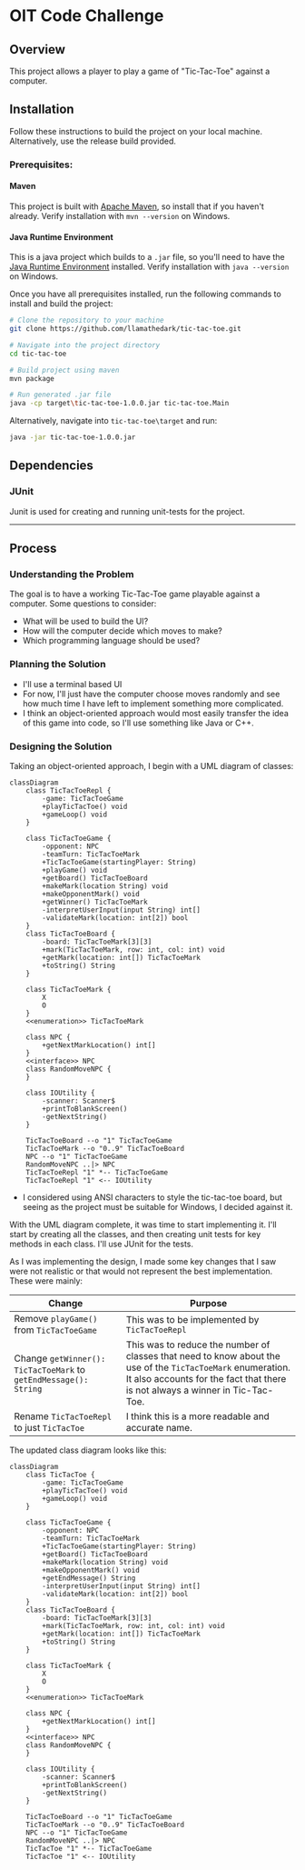 # OIT Code Challenge

## Overview

This project allows a player to play a game of "Tic-Tac-Toe" against a computer.

## Installation

Follow these instructions to build the project on your local machine. Alternatively, use the release build provided.

### Prerequisites:

#### Maven

This project is built with [Apache Maven](https://maven.apache.org/guides/getting-started/maven-in-five-minutes.html),
so install that if you haven't already. Verify installation with `mvn --version` on Windows.

#### Java Runtime Environment

This is a java project which builds to a `.jar` file, so you'll need to have
the [Java Runtime Environment](https://www.oracle.com/java/technologies/downloads/) installed. Verify installation
with `java --version` on Windows.

Once you have all prerequisites installed, run the following commands to install and build the project:

```bash
# Clone the repository to your machine
git clone https://github.com/llamathedark/tic-tac-toe.git

# Navigate into the project directory
cd tic-tac-toe

# Build project using maven
mvn package

# Run generated .jar file
java -cp target\tic-tac-toe-1.0.0.jar tic-tac-toe.Main
```

Alternatively, navigate into `tic-tac-toe\target` and run:

```bash
java -jar tic-tac-toe-1.0.0.jar
```

## Dependencies

### JUnit

Junit is used for creating and running unit-tests for the project.


---

## Process

### Understanding the Problem

The goal is to have a working Tic-Tac-Toe game playable against a computer. Some questions to consider:

* What will be used to build the UI?
* How will the computer decide which moves to make?
* Which programming language should be used?

### Planning the Solution

* I'll use a terminal based UI
* For now, I'll just have the computer choose moves randomly and see how much time I have left to implement something
  more complicated.
* I think an object-oriented approach would most easily transfer the idea of this game into code, so I'll use something
  like Java or C++.

### Designing the Solution

Taking an object-oriented approach, I begin with a UML diagram of classes:

```mermaid
classDiagram
    class TicTacToeRepl {
        -game: TicTacToeGame
        +playTicTacToe() void
        +gameLoop() void
    }

    class TicTacToeGame {
        -opponent: NPC
        -teamTurn: TicTacToeMark
        +TicTacToeGame(startingPlayer: String)
        +playGame() void
        +getBoard() TicTacToeBoard
        +makeMark(location String) void
        +makeOpponentMark() void
        +getWinner() TicTacToeMark
        -interpretUserInput(input String) int[]
        -validateMark(location: int[2]) bool
    }
    class TicTacToeBoard {
        -board: TicTacToeMark[3][3]
        +mark(TicTacToeMark, row: int, col: int) void
        +getMark(location: int[]) TicTacToeMark
        +toString() String
    }

    class TicTacToeMark {
        X
        O
    }
    <<enumeration>> TicTacToeMark

    class NPC {
        +getNextMarkLocation() int[]
    }
    <<interface>> NPC
    class RandomMoveNPC {
    }

    class IOUtility {
        -scanner: Scanner$
        +printToBlankScreen()
        -getNextString()
    }

    TicTacToeBoard --o "1" TicTacToeGame
    TicTacToeMark --o "0..9" TicTacToeBoard
    NPC --o "1" TicTacToeGame
    RandomMoveNPC ..|> NPC
    TicTacToeRepl "1" *-- TicTacToeGame
    TicTacToeRepl "1" <-- IOUtility
```

* I considered using ANSI characters to style the tic-tac-toe board, but seeing as the project must be suitable for
  Windows, I decided against it.

With the UML diagram complete, it was time to start implementing it. I'll start by creating all the classes, and then
creating unit tests for key methods in each class. I'll use JUnit for the tests.

As I was implementing the design, I made some key changes that I saw were not realistic or that would not represent the
best implementation. These were mainly:

| Change                                                           | Purpose                                                                                                                                                                                      |
|------------------------------------------------------------------|----------------------------------------------------------------------------------------------------------------------------------------------------------------------------------------------|
| Remove `playGame()` from `TicTacToeGame`                         | This was to be implemented by `TicTacToeRepl`                                                                                                                                                |
| Change `getWinner(): TicTacToeMark` to `getEndMessage(): String` | This was to reduce the number of classes that need to know about the use of the `TicTacToeMark` enumeration. It also accounts for the fact that there is not always a winner in Tic-Tac-Toe. |
| Rename `TicTacToeRepl` to just `TicTacToe`                       | I think this is a more readable and accurate name.                                                                                                                                           |

The updated class diagram looks like this:

```mermaid
classDiagram
    class TicTacToe {
        -game: TicTacToeGame
        +playTicTacToe() void
        +gameLoop() void
    }

    class TicTacToeGame {
        -opponent: NPC
        -teamTurn: TicTacToeMark
        +TicTacToeGame(startingPlayer: String)
        +getBoard() TicTacToeBoard
        +makeMark(location String) void
        +makeOpponentMark() void
        +getEndMessage() String
        -interpretUserInput(input String) int[]
        -validateMark(location: int[2]) bool
    }
    class TicTacToeBoard {
        -board: TicTacToeMark[3][3]
        +mark(TicTacToeMark, row: int, col: int) void
        +getMark(location: int[]) TicTacToeMark
        +toString() String
    }

    class TicTacToeMark {
        X
        O
    }
    <<enumeration>> TicTacToeMark

    class NPC {
        +getNextMarkLocation() int[]
    }
    <<interface>> NPC
    class RandomMoveNPC {
    }

    class IOUtility {
        -scanner: Scanner$
        +printToBlankScreen()
        -getNextString()
    }

    TicTacToeBoard --o "1" TicTacToeGame
    TicTacToeMark --o "0..9" TicTacToeBoard
    NPC --o "1" TicTacToeGame
    RandomMoveNPC ..|> NPC
    TicTacToe "1" *-- TicTacToeGame
    TicTacToe "1" <-- IOUtility
```
